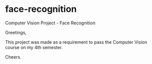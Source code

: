 # face-recognition
Computer Vision Project - Face Recognition

Greetings,

This project was made as a requirement to pass the Computer Vision course on my 4th semester. 

Cheers.
